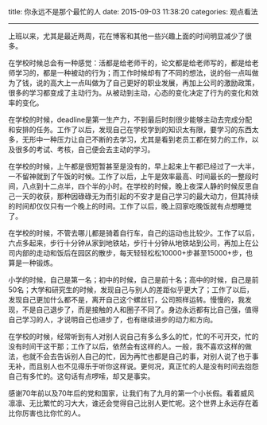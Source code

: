 title: 你永远不是那个最忙的人
date: 2015-09-03 11:38:20
categories: 观点看法

---

上班以来，尤其是最近两周，花在博客和其他一些兴趣上面的时间明显减少了很多。

<!--more-->

在学校时候总会有一种感觉：活都是给老师干的，论文都是给老师写的，都是给老师学习的，都是一种被动的行为；而工作时候却有了不同的想法，说的俗一点叫做为了钱，说的高大上一点叫做为了自己更好的职业发展，再加上公司的激励政策，很多的学习都变成了主动行为。从被动到主动，心态的变化决定了行为的变化和效率的变化。

在学校的时候，deadline是第一生产力，不到最后时刻很少能够主动去完成分配和安排的任务。工作了以后，发现自己在学校学到的知识太有限，要学习的东西太多，无形中一种压力让自己不断的去学习，尤其是看到老员工都在努力的工作，以及很多的考试、考核，自己便会去主动的学习。

在学校的时候，上午都是很短暂甚至是没有的，早上起来上午都已经过了一大半，一不留神就到了午饭的时候。工作了以后，上午是效率最高、时间最长的一整段时间，八点到十二点半，四个半的小时。在学校的时候，晚上夜深人静的时候反思自己一天的收获，那种因碌碌无为而引起的不安才是自己学习的最大动力，但其持续的时间却仅仅只有一个晚上的时间。工作了以后，晚上回家吃晚饭就有点想睡觉了。

在学校的时候，不管去哪儿都是骑着自行车，自己的运动也比较少。工作了以后，六点多起来，步行十分钟从家到地铁站，步行十分钟从地铁站到公司，再加上在公司内部的走动和饭后在园区的散步，每天轻轻松松10000+步甚至15000+步，也算是一种锻炼。

小学的时候，自己是第一名；初中的时候，自己是前十名；高中的时候，自己是前50名；大学和研究生的时候，发现自己与别人的差距似乎更大了；工作了以后，发现自己更加什么都不是，离开自己这个螺丝钉，公司照样运转。慢慢的，我发现，不是自己退步了，而是接触的人和圈子不同了。身边永远都有比自己强，值得自己学习的人，才说明自己也进步了，也有继续进步的动力和方向。

在学校的时候，经常听到有人对别人说自己有多么多么的忙，忙的不可开交，忙的没有时间干这干那；工作了以后，依然会有这样的人。一般，我不喜欢这样的做法，也就不会去告诉别人自己的忙，因为再忙也都是自己的事，对别人说了也于事无补，而且别人也不见得乐于听你这样说。更何况，真正忙的人是没有时间去抱怨自己有多忙的。这句话有点啰嗦，却又是事实。

感谢70年前以及70年后的党和国家，让我们有了九月的第一个小长假。看着威风凛凛、无比繁忙的习大大，谁还会觉得自己比别人更忙呢。这个世界上永远存在着比你厉害也比你忙的人。